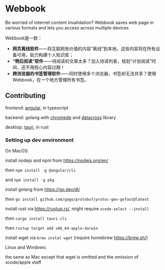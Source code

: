 # Webbook

Be worried of internet content invalidation? Webbook saves web page in various formats and lets you access across multiple devices

<p>Webbook是一款：</p>
<ul>
    <li><strong>网页离线软件</strong>——将互联网有价值的内容“离线”到本地，这些内容将在所有设备可用，助力构建个人知识库；</li>
    <li><strong>“稍后阅读”软件</strong>——待阅读的文章太多？加入待读列表，规划“计划阅读”时间，还不用担心内容过期！</li>
    <li><strong>跨浏览器的书签管理软件</strong>——同时使用多个浏览器，书签却无法共享？使用Webbook，在一个地方管理所有书签。</li>
</ul>
        
## Contributing
 
frontend: [angular](https://angular.io/), in typescript

backend: golang with [chromedp](https://github.com/chromedp/chromedp) and [datacross](https://github.com/CQUST-Runner/datacross) library

desktop: [tauri](https://tauri.app/), in rust

### Setting up dev environment

On MacOS:

install nodejs and npm from https://nodejs.org/en/

then `npm install -g @angular/cli`

and `npm install -g pkg`

install golang from https://go.dev/dl/

then `go install github.com/gogo/protobuf/protoc-gen-gofast@latest`

install rust via https://rustup.rs/, might require `xcode-select --install`

then `cargo install tauri-cli`

then `rustup target add x86_64-apple-darwin`

install wget via `brew instal wget` (require homebrew https://brew.sh/)

Linux and Windows:

the same as Mac except that wget is omitted and the omission of xcode/apple staff

